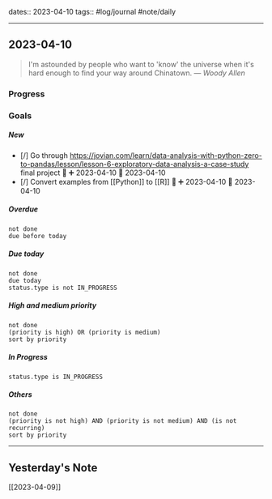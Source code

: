 dates:: 2023-04-10
tags:: #log/journal #note/daily 

---
## 2023-04-10

> I'm astounded by people who want to 'know' the universe when it's hard enough to find your way around Chinatown.
> — <cite>Woody Allen</cite>

### Progress



### Goals 

##### New

- [/] Go through https://jovian.com/learn/data-analysis-with-python-zero-to-pandas/lesson/lesson-6-exploratory-data-analysis-a-case-study final project 🔼 ➕ 2023-04-10 🛫 2023-04-10
- [/] Convert examples from [[Python]] to [[R]] 🔼 ➕ 2023-04-10 🛫 2023-04-10


##### Overdue

```tasks
not done
due before today
```


##### Due today

```tasks
not done
due today
status.type is not IN_PROGRESS
```

##### High and medium priority

```tasks
not done
(priority is high) OR (priority is medium)
sort by priority
```

##### In Progress

```tasks
status.type is IN_PROGRESS
```

##### Others


```tasks
not done
(priority is not high) AND (priority is not medium) AND (is not recurring)
sort by priority
```


---
## Yesterday's Note

[[2023-04-09]]


